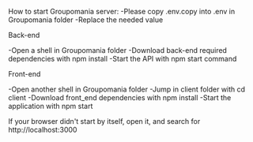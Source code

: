 How to start Groupomania server:
-Please copy .env.copy into .env in Groupomania folder
-Replace the needed value

Back-end

-Open a shell in Groupomania folder
-Download back-end required dependencies with npm install
-Start the API with npm start command

Front-end

-Open another shell in Groupomania folder
-Jump in client folder with cd client
-Download front_end dependencies with npm install
-Start the application with npm start

If your browser didn't start by itself, open it, and search for http://localhost:3000
